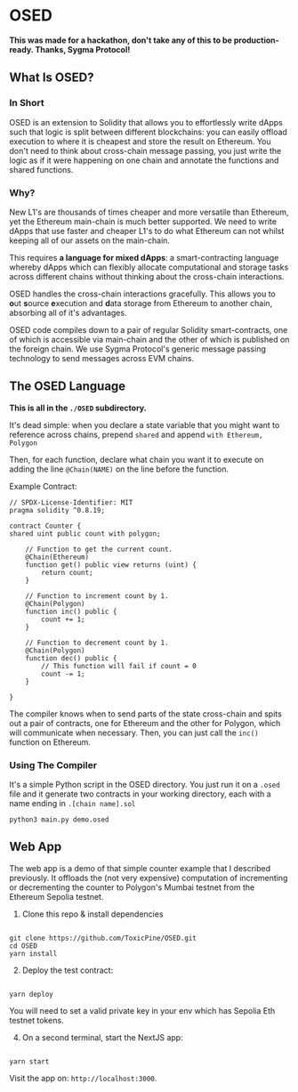 # OSED

**This was made for a hackathon, don't take any of this to be production-ready. Thanks, Sygma Protocol!**

## What Is OSED?

### In Short

OSED is an extension to Solidity that allows you to effortlessly write dApps such that logic is split between different blockchains: you can easily offload execution to where it is cheapest and store the result on Ethereum. You don't need to think about cross-chain message passing, you just write the logic as if it were happening on one chain and annotate the functions and shared functions.

### Why?

New L1's are thousands of times cheaper and more versatile than Ethereum, yet the Ethereum main-chain is much better supported. We need to write dApps that use faster and cheaper L1's to do what Ethereum can not whilst keeping all of our assets on the main-chain.

This requires **a language for mixed dApps**: a smart-contracting language whereby dApps which can flexibly allocate computational and storage tasks across different chains without thinking about the cross-chain interactions.

OSED handles the cross-chain interactions gracefully. This allows you to **o**ut **s**ource **e**xecution and **d**ata storage from Ethereum to another chain, absorbing all of it's advantages.

OSED code compiles down to a pair of regular Solidity smart-contracts, one of which is accessible via main-chain and the other of which is published on the foreign chain. We use Sygma Protocol's generic message passing technology to send messages across EVM chains.

## The OSED Language

**This is all in the `./OSED` subdirectory.**

It's dead simple: when you declare a state variable that you might want to reference across chains, prepend `shared` and append `with Ethereum, Polygon`

Then, for each function, declare what chain you want it to execute on adding the line `@Chain(NAME)` on the line before the function.

Example Contract:

```
// SPDX-License-Identifier: MIT
pragma solidity ^0.8.19;

contract Counter {
shared uint public count with polygon;

    // Function to get the current count.
    @Chain(Ethereum)
    function get() public view returns (uint) {
        return count;
    }

    // Function to increment count by 1.
    @Chain(Polygon)
    function inc() public {
        count += 1;
    }

    // Function to decrement count by 1.
    @Chain(Polygon)
    function dec() public {
        // This function will fail if count = 0
        count -= 1;
    }

}
```

The compiler knows when to send parts of the state cross-chain and spits out a pair of contracts, one for Ethereum and the other for Polygon, which will communicate when necessary. Then, you can just call the `inc()` function on Ethereum.

### Using The Compiler

It's a simple Python script in the OSED directory. You just run it on a `.osed` file and it generate two contracts in your working directory, each with a name ending in `.[chain name].sol`

`python3 main.py demo.osed`

## Web App

The web app is a demo of that simple counter example that I described previously. It offloads the (not very expensive) computation of incrementing or decrementing the counter to Polygon's Mumbai testnet from the Ethereum Sepolia testnet.

1. Clone this repo & install dependencies

```

git clone https://github.com/ToxicPine/OSED.git
cd OSED
yarn install

```

2. Deploy the test contract:

```

yarn deploy

```

You will need to set a valid private key in your env which has Sepolia Eth testnet tokens.

4. On a second terminal, start the NextJS app:

```

yarn start

```

Visit the app on: `http://localhost:3000`.
